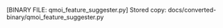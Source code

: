 [BINARY FILE: qmoi_feature_suggester.py]
Stored copy: docs/converted-binary/qmoi_feature_suggester.py
